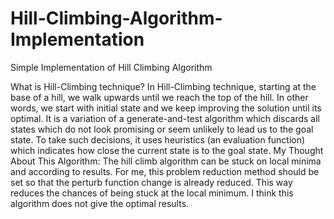 # Hill-Climbing-Algorithm-Implementation
Simple Implementation of Hill Climbing Algorithm

What is Hill-Climbing technique?
In Hill-Climbing technique, starting at the base of a hill, we walk upwards until we reach the top of the hill. In other words, we start with initial state and we keep improving the solution until its optimal.
It is a variation of a generate-and-test algorithm which discards all states which do not look promising or seem unlikely to lead us to the goal state. To take such decisions, it uses heuristics (an evaluation function) which indicates how close the current state is to the goal state.
My Thought About This Algorithm:
The hill climb algorithm can be stuck on local minima and according to results. For me, this problem reduction method should be set so that the perturb function change is already reduced. This way reduces the chances of being stuck at the local minimum. I think this algorithm does not give the optimal results.
